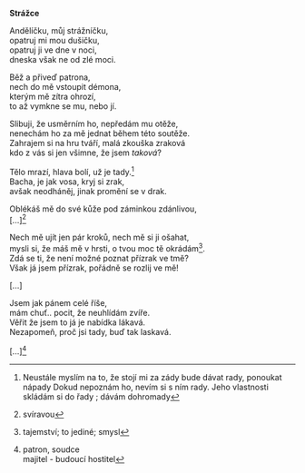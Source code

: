  __Strážce__


Andělíčku, můj strážníčku,  
opatruj mi mou dušičku,  
opatruj ji ve dne v noci,  
dneska však ne od zlé moci.

Běž a přiveď patrona,  
nech do mě vstoupit démona,  
kterým mě zítra ohrozí,  
to až vymkne se mu, nebo jí.

Slibuji, že usměrním ho, nepředám mu otěže,  
nenechám ho za mě jednat během této soutěže.  
Zahrajem si na hru tváří, malá zkouška zraková  
kdo z vás si jen všimne, že jsem *taková*?

Tělo mrazí, hlava bolí, už je tady.[^4]  
Bacha, je jak vosa,  kryj si zrak,  
avšak neodháněj, jinak promění se v drak.

Oblékáš mě do své kůže pod záminkou zdánlivou,  
[...][^2]  

Nech mě ujít jen pár kroků, nech mě si ji ošahat,  
mysli si, že máš mě v hrsti, o tvou moc tě okrádám[^3].  
Zdá se ti, že není možné poznat přízrak ve tmě?  
Však já jsem přízrak, pořádně se rozlij ve mě!  

[...]

Jsem jak pánem celé říše,  
mám chuť.. pocit, že neuhlídám zvíře.  
Věřit že jsem to já je nabídka lákavá.  
Nezapomeň, proč jsi tady, buď tak laskavá.

[...][^1]  


[^2]: svíravou  
[^3]: tajemství; to jediné; smysl
[^1]: patron, soudce  
  majitel - budoucí hostitel
[^4]: Neustále myslím na to, že stojí mi za zády
bude dávat rady, ponoukat nápady
Dokud nepoznám ho, nevím si s ním rady.
Jeho vlastnosti skládám si do řady ; dávám dohromady

